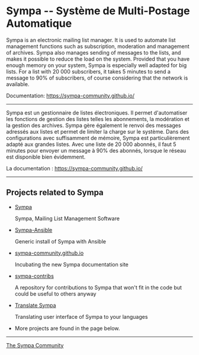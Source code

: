 Sympa -- Système de Multi-Postage Automatique
==============================================

Sympa is an electronic mailing list manager. It is used to automate list
management functions such as subscription, moderation and management of 
archives. Sympa also manages sending of messages to the lists, and 
makes it possible to reduce the load on the system. Provided that you 
have enough memory on your system, Sympa is especially well adapted for big 
lists. For a list with 20 000 subscribers, it takes 5 minutes to send a
message to 90% of subscribers, of course considering that the network is 
available.

Documentation: https://sympa-community.github.io/

------------------------------------------------------------------------------

Sympa est un gestionnaire de listes électroniques. Il permet d'automatiser
les fonctions de gestion des listes telles les abonnements, la modération
et la gestion des archives. Sympa gère également le renvoi des messages
adressés aux listes et permet de limiter la charge sur le système. Dans des
configurations avec suffisamment de mémoire, Sympa est particulièrement
adapté aux grandes listes. Avec une liste de 20 000 abonnés, il faut 5 
minutes pour envoyer un message à 90% des abonnés, lorsque le réseau est 
disponible bien évidemment. 

La documentation : https://sympa-community.github.io/

------------------------------------------------------------------------------

Projects related to Sympa
-------------------------

  - [Sympa](https://github.com/sympa-community/sympa)

    Sympa, Mailing List Management Software

  - [Sympa-Ansible](https://github.com/sympa-community/sympa-ansible)

    Generic install of Sympa with Ansible

  - [sympa-community.github.io](https://github.com/sympa-community/sympa-community.github.io)

    Incubating the new Sympa documentation site

  - [sympa-contribs](https://github.com/sympa-community/sympa-contribs)

    A repository for contributions to Sympa that won't fit in the code but could be useful to others anyway

  - [Translate Sympa](https://translate.sympa.org)

    Translating user interface of Sympa to your languages

- More projects are found in the page below.

----
[The Sympa Community](https://github.com/sympa-community)

